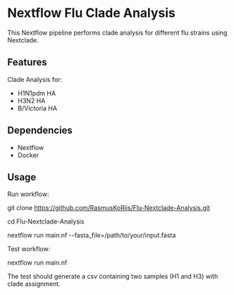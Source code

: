 # Nextflow Flu Clade Analysis

This Nextflow pipeline performs clade analysis for different flu strains using Nextclade.

## Features

Clade Analysis for:
- H1N1pdm HA
- H3N2 HA
- B/Victoria HA


## Dependencies

- Nextflow
- Docker

## Usage

Run workflow:

git clone https://github.com/RasmusKoRiis/Flu-Nextclade-Analysis.git

cd Flu-Nextclade-Analysis

nextflow run main.nf --fasta_file=/path/to/your/input.fasta

Test workflow:

nextflow run main.nf

The test should generate a csv containing two samples (H1 and H3) with clade assignment. 

